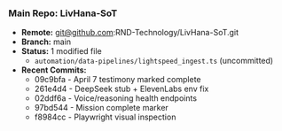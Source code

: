 ### Main Repo: LivHana-SoT

- **Remote:** <git@github.com>:RND-Technology/LivHana-SoT.git
- **Branch:** main
- **Status:** 1 modified file
  - `automation/data-pipelines/lightspeed_ingest.ts` (uncommitted)
- **Recent Commits:**
  - 09c9bfa - April 7 testimony marked complete
  - 261e4d4 - DeepSeek stub + ElevenLabs env fix
  - 02ddf6a - Voice/reasoning health endpoints
  - 97bd544 - Mission complete marker
  - f8984cc - Playwright visual inspection
